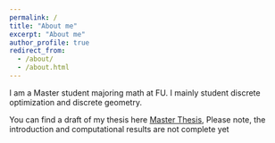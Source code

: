 ```yaml
---
permalink: /
title: "About me"
excerpt: "About me"
author_profile: true
redirect_from: 
  - /about/
  - /about.html
---
```


I am a Master student majoring math at FU. I mainly student discrete optimization and discrete geometry.

You can find a draft of my thesis here [Master Thesis](../assets/master_thesis.pdf), Please note, the introduction and computational results are not complete yet
